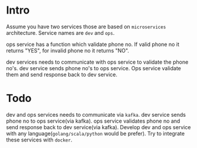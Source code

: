 # Intro

Assume you have two services those are based on `microservices` architecture. Service names are `dev` and `ops`. 

ops service has a function which validate phone no. If valid phone no it returns "YES", for invalid phone no it 
returns "NO".

dev services needs to communicate with ops service to validate the phone no's. dev service sends phone no's
to ops service. Ops service validate them and send response back to dev service.

# Todo

dev and ops services needs to communicate via `kafka`. dev service sends phone no to ops service(via kafka).
ops service validates phone no and send response back to dev service(via kafka). Develop dev and ops service
with any language(`golang/scala/python` would be prefer). Try to integrate these services with `docker`.
